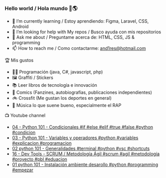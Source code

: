 ### Hello world / Hola mundo 👋🌎

<!--
**xaca/xaca** is a ✨ _special_ ✨ repository because its `README.md` (this file) appears on your GitHub profile.

Here are some ideas to get you started:
-->

- 🌱 I’m currently learning / Estoy aprendiendo: Figma, Laravel, CSS, Android
- 🤔 I’m looking for help with My repos / Busco ayuda con mis repositorios
- 💬 Ask me about / Preguntame acerca de: HTML, CSS, JS & programming 
- 📫 How to reach me / Como contactarme: and1res@hotmail.com

🏆 Mis gustos
- 👨‍💻 Programación (java, C#, javascript, php)
- 🖼️ Graffiti / Stickers
- 📚 Leer libros de tecnología e innovación
- 💢 Comics (Fanzines, autobiografías, publicaciones independientes)
- 🚲 Crossfit (Me gustan los deportes en general)
- 🎤 Música lo que suene bueno, especialmente el RAP
<!--
📝 Frases
- "I only smile in the dark, I only smile when it's complicated" Raybiez
- "De lo que ves créete la mitad de lo que no ves no te creas nada" Kase O
-->
📺 Youtube channel
<!-- BLOG-POST-LIST:START -->
- [04 - Python 101 - Condicionales #if #else #elif #true #false #python #condicion](https://www.youtube.com/watch?v=_5va52FUjcg)
- [03 - Python 101 -  Variables y operadores #python #variables #explicacion #programacion](https://www.youtube.com/watch?v=xeqH7iIylDQ)
- [02 python 101 - Generalidades #terminal #python #vsc #shortcuts](https://www.youtube.com/watch?v=6Gq6tzxRWeA)
- [16 - Dev Tools - SCRUM / Metodología Ágil #scrum #agil #metodologia #proyecto #pbl #eduacion](https://www.youtube.com/watch?v=3keqD1lQQ38)
- [01 python 101 - Instalación ambiente desarollo #python #programming #empezar](https://www.youtube.com/watch?v=4_dWAu4Nv6Y)
<!-- BLOG-POST-LIST:END -->
